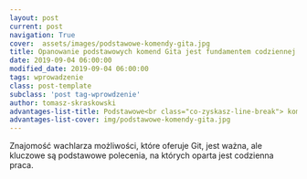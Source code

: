 ```yaml
---
layout: post
current: post
navigation: True
cover:  assets/images/podstawowe-komendy-gita.jpg
title: Opanowanie podstawowych komend Gita jest fundamentem codziennej pracy
date: 2019-09-04 06:00:00
modified_date: 2019-09-04 06:00:00
tags: wprowadzenie
class: post-template
subclass: 'post tag-wprowdzenie'
author: tomasz-skraskowski
advantages-list-title: Podstawowe<br class="co-zyskasz-line-break"> komendy
advantages-list-cover: img/podstawowe-komendy-gita.jpg
---
```


Znajomość wachlarza możliwości, które oferuje Git, jest ważna, ale kluczowe są podstawowe polecenia, na których oparta jest codzienna praca.
